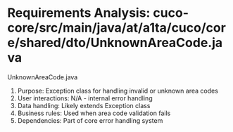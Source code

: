 # Requirements Analysis: cuco-core/src/main/java/at/a1ta/cuco/core/shared/dto/UnknownAreaCode.java

UnknownAreaCode.java
1. Purpose: Exception class for handling invalid or unknown area codes
2. User interactions: N/A - internal error handling
3. Data handling: Likely extends Exception class
4. Business rules: Used when area code validation fails
5. Dependencies: Part of core error handling system